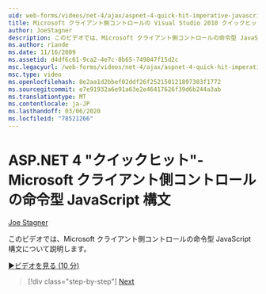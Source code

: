 ```yaml
---
uid: web-forms/videos/net-4/ajax/aspnet-4-quick-hit-imperative-javascript-syntax-for-microsoft-client-side-controls
title: Microsoft クライアント側コントロールの Visual Studio 2010 クイックヒット時の命令型 JavaScript 構文 |Microsoft Docs
author: JoeStagner
description: このビデオでは、Microsoft クライアント側コントロールの命令型 JavaScript 構文について説明します。
ms.author: riande
ms.date: 11/16/2009
ms.assetid: d4df6c61-9ca2-4e7c-8b65-749847f15d2c
msc.legacyurl: /web-forms/videos/net-4/ajax/aspnet-4-quick-hit-imperative-javascript-syntax-for-microsoft-client-side-controls
msc.type: video
ms.openlocfilehash: 8e2aa1d2bbef02ddf26f252150121897383f1772
ms.sourcegitcommit: e7e91932a6e91a63e2e46417626f39d6b244a3ab
ms.translationtype: MT
ms.contentlocale: ja-JP
ms.lasthandoff: 03/06/2020
ms.locfileid: "78521266"
---
```

# <a name="aspnet-4-quick-hit---imperative-javascript-syntax-for-microsoft-client-side-controls"></a>ASP.NET 4 "クイックヒット"-Microsoft クライアント側コントロールの命令型 JavaScript 構文

[Joe Stagner](https://github.com/JoeStagner)

このビデオでは、Microsoft クライアント側コントロールの命令型 JavaScript 構文について説明します。 

[&#9654;ビデオを見る (10 分)](https://channel9.msdn.com/Blogs/ASP-NET-Site-Videos/aspnet-4-quick-hit-imperative-javascript-syntax-for-microsoft-client-side-controls)

> [!div class="step-by-step"]
> [Next](aspnet-4-quick-hit-the-scriptloader.md)
